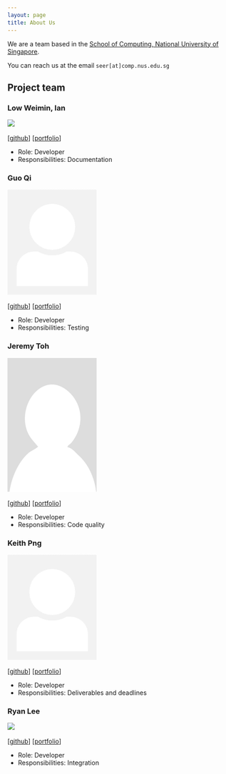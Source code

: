 ```yaml
---
layout: page
title: About Us
---
```


We are a team based in the [School of Computing, National University of Singapore](http://www.comp.nus.edu.sg).

You can reach us at the email `seer[at]comp.nus.edu.sg`

## Project team

### Low Weimin, Ian

<img src="images/johndoe.png" width="200px">

[[github](https://github.com/castryl)]
[[portfolio](team/johndoe.md)]

* Role: Developer
* Responsibilities: Documentation

### Guo Qi

<img src="images/nusdg.png" width="200px">

[[github](http://github.com/NUSDG)]
[[portfolio](team/nusdg.md)]

* Role: Developer
* Responsibilities: Testing

### Jeremy Toh

<img src="images/deepimpactmir.png" width="200px">

[[github](http://github.com/deepimpactmir)] [[portfolio](team/johndoe.md)]

- Role: Developer
- Responsibilities: Code quality

### Keith Png

<img src="images/keithpjx.png" width="200px">

[[github](http://github.com/KeithPJX)]
[[portfolio](team/johndoe.md)]

* Role: Developer
* Responsibilities: Deliverables and deadlines

### Ryan Lee

<img src="images/johndoe.png" width="200px">

[[github](http://github.com/ryanlml)]
[[portfolio](team/johndoe.md)]

* Role: Developer
* Responsibilities: Integration
